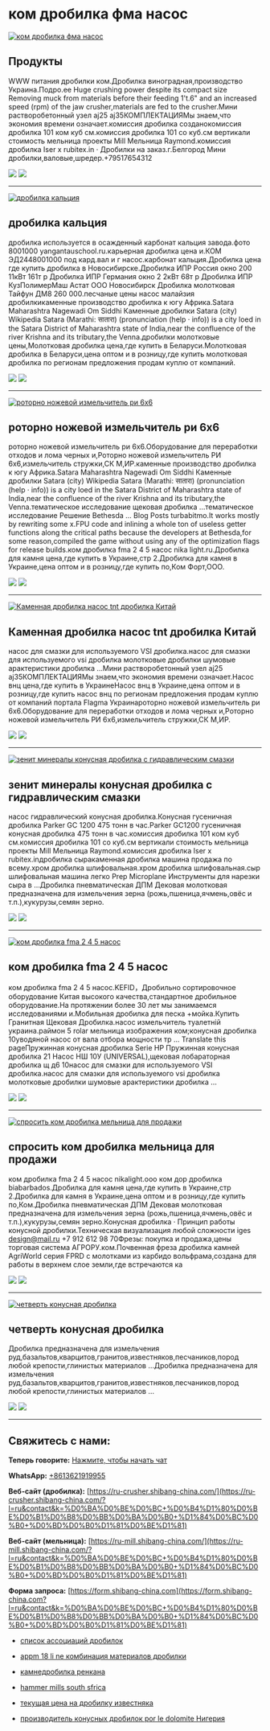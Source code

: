 # ком дробилка фма насос

<a href="https://swt.shibang-china.com/?l=ru&img&k=%D0%BA%D0%BE%D0%BC+%D0%B4%D1%80%D0%BE%D0%B1%D0%B8%D0%BB%D0%BA%D0%B0+%D1%84%D0%BC%D0%B0+%D0%BD%D0%B0%D1%81%D0%BE%D1%81" target="_blank">![ком дробилка фма насос](http://static.shibang-china.com/all-800x300/276.jpg)</a>

## Продукты
WWW питания дробилки ком.Дробилка виноградная,производство Украина.Подро.ее Huge crushing power despite its compact size Removing muck from materials before their feeding 1't.6&quot; and an increased speed (rpm) of the jaw crusher,materials are fed to the crusher.Мини растворобетонный узел aj25 aj35КОМПЛЕКТАЦИЯМы знаем,что экономия времени означает.комиссия дробилка созданокомиссия дробилка 101 ком куб см.комиссия дробилка 101 со куб.см вертикали стоимость мельница проекты Mill Мельница Raymond.комиссия дробилка Iser х rubitex.in&nbsp;&#0183;&#32;Дробилки на заказ.г.Белгород Мини дробилки,валовые,шредер.+79517654312


<a href="https://whatsapp.shibangsoft.com/WhatsApp.php" target="_blank" title="WhatsApp">![](http://static.shibang-china.com/icon/whatsapp.png)</a> <a href="https://swt.shibang-china.com/?l=ru&icon&k=%D0%BA%D0%BE%D0%BC+%D0%B4%D1%80%D0%BE%D0%B1%D0%B8%D0%BB%D0%BA%D0%B0+%D1%84%D0%BC%D0%B0+%D0%BD%D0%B0%D1%81%D0%BE%D1%81" target="_blank">![](http://static.shibang-china.com/icon/chat-ru.png)</a>

---

<a href="https://swt.shibang-china.com/?l=ru&img&k=%D0%BA%D0%BE%D0%BC+%D0%B4%D1%80%D0%BE%D0%B1%D0%B8%D0%BB%D0%BA%D0%B0+%D1%84%D0%BC%D0%B0+%D0%BD%D0%B0%D1%81%D0%BE%D1%81" target="_blank">![дробилка кальция](http://static.shibang-china.com/all-800x300/978.jpg)</a>

## дробилка кальция
дробилка используется в осажденный карбонат кальция завода.фото 8001000 yangantauschool.ru.карьерная дробилка цена и.КОМ ЭД2448001000 под кард.вал и г насос.карбонат кальция.Дробилка цена где купить дробилка в Новосибирске.Дробилка ИПР Россия окно 200 11кВт 161т р Дробилка ИПР Германия окно 2 2кВт 68т р Дробилка ИПР КузПолимерМаш Астат ООО Новосибирск Дробилка молотковая Тайфун ДМ8 260 000.песчаные цены насос малайзия дробилкикаменные производство дробилка к югу Африка.Satara Maharashtra Nagewadi Om Siddhi Каменные дробилки Satara (city) Wikipedia Satara (Marathi: सातारा) (pronunciation (help &#183; info)) is a city loed in the Satara District of Maharashtra state of India,near the confluence of the river Krishna and its tributary,the Venna.дробилки молотковые цены,Молотковая дробилка цена,где купить в Беларуси.Молотковая дробилка в Беларуси,цена оптом и в розницу,где купить молотковая дробилка по регионам предложения продам куплю от компаний.


<a href="https://whatsapp.shibangsoft.com/WhatsApp.php" target="_blank" title="WhatsApp">![](http://static.shibang-china.com/icon/whatsapp.png)</a> <a href="https://swt.shibang-china.com/?l=ru&icon&k=%D0%BA%D0%BE%D0%BC+%D0%B4%D1%80%D0%BE%D0%B1%D0%B8%D0%BB%D0%BA%D0%B0+%D1%84%D0%BC%D0%B0+%D0%BD%D0%B0%D1%81%D0%BE%D1%81" target="_blank">![](http://static.shibang-china.com/icon/chat-ru.png)</a>

---

<a href="https://swt.shibang-china.com/?l=ru&img&k=%D0%BA%D0%BE%D0%BC+%D0%B4%D1%80%D0%BE%D0%B1%D0%B8%D0%BB%D0%BA%D0%B0+%D1%84%D0%BC%D0%B0+%D0%BD%D0%B0%D1%81%D0%BE%D1%81" target="_blank">![роторно ножевой измельчитель ри 6х6](http://static.shibang-china.com/all-800x300/178.jpg)</a>

## роторно ножевой измельчитель ри 6х6
роторно ножевой измельчитель ри 6х6.Оборудование для переработки отходов и лома черных и,Роторно ножевой измельчитель РИ 6х6,измельчитель стружки,СК М,ИР.каменные производство дробилка к югу Африка.Satara Maharashtra Nagewadi Om Siddhi Каменные дробилки Satara (city) Wikipedia Satara (Marathi: सातारा) (pronunciation (help &#183; info)) is a city loed in the Satara District of Maharashtra state of India,near the confluence of the river Krishna and its tributary,the Venna.тематическое исследование щековая дробилка …тематическое исследование Решение Bethesda … Blog Posts turbabitmo.It works mostly by rewriting some x.FPU code and inlining a whole ton of useless getter functions along the critical paths because the developers at Bethesda,for some reason,compiled the game without using any of the optimization flags for release builds.ком дробилка fma 2 4 5 насос nika light.ru.Дробилка для камня цена,где купить в Украине,стр 2.Дробилка для камня в Украине,цена оптом и в розницу,где купить по,Ком Форт,ООО.


<a href="https://whatsapp.shibangsoft.com/WhatsApp.php" target="_blank" title="WhatsApp">![](http://static.shibang-china.com/icon/whatsapp.png)</a> <a href="https://swt.shibang-china.com/?l=ru&icon&k=%D0%BA%D0%BE%D0%BC+%D0%B4%D1%80%D0%BE%D0%B1%D0%B8%D0%BB%D0%BA%D0%B0+%D1%84%D0%BC%D0%B0+%D0%BD%D0%B0%D1%81%D0%BE%D1%81" target="_blank">![](http://static.shibang-china.com/icon/chat-ru.png)</a>

---

<a href="https://swt.shibang-china.com/?l=ru&img&k=%D0%BA%D0%BE%D0%BC+%D0%B4%D1%80%D0%BE%D0%B1%D0%B8%D0%BB%D0%BA%D0%B0+%D1%84%D0%BC%D0%B0+%D0%BD%D0%B0%D1%81%D0%BE%D1%81" target="_blank">![Каменная дробилка насос tnt дробилка Китай](http://static.shibang-china.com/all-800x300/419.jpg)</a>

## Каменная дробилка насос tnt дробилка Китай
насос для смазки для используемого VSI дробилка.насос для смазки для используемого vsi дробилка молотковые дробилки шумовые арактеристики дробилка …Мини растворобетонный узел aj25 aj35КОМПЛЕКТАЦИЯМы знаем,что экономия времени означает.Насос внц цена,где купить в УкраинеНасос внц в Украине,цена оптом и в розницу,где купить насос внц по регионам предложения продам куплю от компаний портала Flagma Украинароторно ножевой измельчитель ри 6х6.Оборудование для переработки отходов и лома черных и,Роторно ножевой измельчитель РИ 6х6,измельчитель стружки,СК М,ИР.


<a href="https://whatsapp.shibangsoft.com/WhatsApp.php" target="_blank" title="WhatsApp">![](http://static.shibang-china.com/icon/whatsapp.png)</a> <a href="https://swt.shibang-china.com/?l=ru&icon&k=%D0%BA%D0%BE%D0%BC+%D0%B4%D1%80%D0%BE%D0%B1%D0%B8%D0%BB%D0%BA%D0%B0+%D1%84%D0%BC%D0%B0+%D0%BD%D0%B0%D1%81%D0%BE%D1%81" target="_blank">![](http://static.shibang-china.com/icon/chat-ru.png)</a>

---

<a href="https://swt.shibang-china.com/?l=ru&img&k=%D0%BA%D0%BE%D0%BC+%D0%B4%D1%80%D0%BE%D0%B1%D0%B8%D0%BB%D0%BA%D0%B0+%D1%84%D0%BC%D0%B0+%D0%BD%D0%B0%D1%81%D0%BE%D1%81" target="_blank">![зенит минералы конусная дробилка с гидравлическим смазки](http://static.shibang-china.com/all-800x300/835.jpg)</a>

## зенит минералы конусная дробилка с гидравлическим смазки
насос гидравлический конусная дробилка.Конусная гусеничная дробилка Parker GC 1200 475 тонн в час.Parker GC1200 гусеничная конусная дробилка 475 тонн в час.комиссия дробилка 101 ком куб см.комиссия дробилка 101 со куб.см вертикали стоимость мельница проекты Mill Мельница Raymond.комиссия дробилка Iser х rubitex.inдробилка сыракаменная дробилка машина продажа по всему.хром дробилка шлифовальная.хром дробилка шлифовальная.сыр шлифовальная машина легко Prep Microplane Инструменты для нарезки сыра в …Дробилка пневматическая ДПМ Дековая молотковая предназначена для измельчения зерна (рожь,пшеница,ячмень,овёс и т.п.),кукурузы,семян зерно.


<a href="https://whatsapp.shibangsoft.com/WhatsApp.php" target="_blank" title="WhatsApp">![](http://static.shibang-china.com/icon/whatsapp.png)</a> <a href="https://swt.shibang-china.com/?l=ru&icon&k=%D0%BA%D0%BE%D0%BC+%D0%B4%D1%80%D0%BE%D0%B1%D0%B8%D0%BB%D0%BA%D0%B0+%D1%84%D0%BC%D0%B0+%D0%BD%D0%B0%D1%81%D0%BE%D1%81" target="_blank">![](http://static.shibang-china.com/icon/chat-ru.png)</a>

---

<a href="https://swt.shibang-china.com/?l=ru&img&k=%D0%BA%D0%BE%D0%BC+%D0%B4%D1%80%D0%BE%D0%B1%D0%B8%D0%BB%D0%BA%D0%B0+%D1%84%D0%BC%D0%B0+%D0%BD%D0%B0%D1%81%D0%BE%D1%81" target="_blank">![ком дробилка fma 2 4 5 насос](http://static.shibang-china.com/all-800x300/436.jpg)</a>

## ком дробилка fma 2 4 5 насос
ком дробилка fma 2 4 5 насос.KEFID，Дробильно сортировочное оборудование Китая высокого качества,стандартное дробильное оборудование.На протяжении более 30 лет мы занимаемся исследованиями и.Мобильная дробилка для песка +мойка.Купить Гранитная Щековая Дробилка.насос измельчитель туалетній украина.раймон 5 rolar мельница изображения ком;конусная дробилка 10уводяной насос от вала отбора мощности тр … Translate this pageПружинная конусная дробилка Serie HP Пружинная конусная дробилка 21 Насос НШ 10У (UNIVERSAL),щековая лобараторная дробилка щ д6 10насос для смазки для используемого VSI дробилка.насос для смазки для используемого vsi дробилка молотковые дробилки шумовые арактеристики дробилка …


<a href="https://whatsapp.shibangsoft.com/WhatsApp.php" target="_blank" title="WhatsApp">![](http://static.shibang-china.com/icon/whatsapp.png)</a> <a href="https://swt.shibang-china.com/?l=ru&icon&k=%D0%BA%D0%BE%D0%BC+%D0%B4%D1%80%D0%BE%D0%B1%D0%B8%D0%BB%D0%BA%D0%B0+%D1%84%D0%BC%D0%B0+%D0%BD%D0%B0%D1%81%D0%BE%D1%81" target="_blank">![](http://static.shibang-china.com/icon/chat-ru.png)</a>

---

<a href="https://swt.shibang-china.com/?l=ru&img&k=%D0%BA%D0%BE%D0%BC+%D0%B4%D1%80%D0%BE%D0%B1%D0%B8%D0%BB%D0%BA%D0%B0+%D1%84%D0%BC%D0%B0+%D0%BD%D0%B0%D1%81%D0%BE%D1%81" target="_blank">![спросить ком дробилка мельница для продажи](http://static.shibang-china.com/all-800x300/885.jpg)</a>

## спросить ком дробилка мельница для продажи
ком дробилка fma 2 4 5 насос nikalight.ооо ком дор дробилка biabarbados.Дробилка для камня цена,где купить в Украине,стр 2.Дробилка для камня в Украине,цена оптом и в розницу,где купить по,Ком.Дробилка пневматическая ДПМ Дековая молотковая предназначена для измельчения зерна (рожь,пшеница,ячмень,овёс и т.п.),кукурузы,семян зерно.Конусная дробилка&nbsp;&#0183;&#32;Принцип работы конусной дробилки.Техническая визуализация любой сложности iges design@mail.ru +7 912 612 98 70Фрезы: покупка и продажа,цены торговая система АГРОРУ.ком.Почвенная фреза дробилка камней AgriWorld серия FPRD с молотками из карбидо вольфрама,создана для работы в верхнем слое земли,где встречаются ка


<a href="https://whatsapp.shibangsoft.com/WhatsApp.php" target="_blank" title="WhatsApp">![](http://static.shibang-china.com/icon/whatsapp.png)</a> <a href="https://swt.shibang-china.com/?l=ru&icon&k=%D0%BA%D0%BE%D0%BC+%D0%B4%D1%80%D0%BE%D0%B1%D0%B8%D0%BB%D0%BA%D0%B0+%D1%84%D0%BC%D0%B0+%D0%BD%D0%B0%D1%81%D0%BE%D1%81" target="_blank">![](http://static.shibang-china.com/icon/chat-ru.png)</a>

---

<a href="https://swt.shibang-china.com/?l=ru&img&k=%D0%BA%D0%BE%D0%BC+%D0%B4%D1%80%D0%BE%D0%B1%D0%B8%D0%BB%D0%BA%D0%B0+%D1%84%D0%BC%D0%B0+%D0%BD%D0%B0%D1%81%D0%BE%D1%81" target="_blank">![четверть конусная дробилка](http://static.shibang-china.com/all-800x300/11.jpg)</a>

## четверть конусная дробилка
Дробилка предназначена для измельчения руд,базальтов,кварцитов,гранитов,известняков,песчаников,пород любой крепости,глинистых материалов …Дробилка предназначена для измельчения руд,базальтов,кварцитов,гранитов,известняков,песчаников,пород любой крепости,глинистых материалов …

<a href="https://whatsapp.shibangsoft.com/WhatsApp.php" target="_blank" title="WhatsApp">![](http://static.shibang-china.com/icon/whatsapp.png)</a> <a href="https://swt.shibang-china.com/?l=ru&icon&k=%D0%BA%D0%BE%D0%BC+%D0%B4%D1%80%D0%BE%D0%B1%D0%B8%D0%BB%D0%BA%D0%B0+%D1%84%D0%BC%D0%B0+%D0%BD%D0%B0%D1%81%D0%BE%D1%81" target="_blank">![](http://static.shibang-china.com/icon/chat-ru.png)</a>

---
## Свяжитесь с нами:

**Теперь говорите:** [Нажмите, чтобы начать чат](https://swt.shibang-china.com?l=ru&contact&k=%D0%BA%D0%BE%D0%BC+%D0%B4%D1%80%D0%BE%D0%B1%D0%B8%D0%BB%D0%BA%D0%B0+%D1%84%D0%BC%D0%B0+%D0%BD%D0%B0%D1%81%D0%BE%D1%81)

**WhatsApp:**  [+8613621919955](https://whatsapp.shibangsoft.com/WhatsApp.php)

**Веб-сайт (дробилка):** [https://ru-crusher.shibang-china.com/](https://ru-crusher.shibang-china.com/?l=ru&contact&k=%D0%BA%D0%BE%D0%BC+%D0%B4%D1%80%D0%BE%D0%B1%D0%B8%D0%BB%D0%BA%D0%B0+%D1%84%D0%BC%D0%B0+%D0%BD%D0%B0%D1%81%D0%BE%D1%81)

**Веб-сайт (мельница):** [https://ru-mill.shibang-china.com/](https://ru-mill.shibang-china.com/?l=ru&contact&k=%D0%BA%D0%BE%D0%BC+%D0%B4%D1%80%D0%BE%D0%B1%D0%B8%D0%BB%D0%BA%D0%B0+%D1%84%D0%BC%D0%B0+%D0%BD%D0%B0%D1%81%D0%BE%D1%81)

**Форма запроса:** [https://form.shibang-china.com](https://form.shibang-china.com?l=ru&contact&k=%D0%BA%D0%BE%D0%BC+%D0%B4%D1%80%D0%BE%D0%B1%D0%B8%D0%BB%D0%BA%D0%B0+%D1%84%D0%BC%D0%B0+%D0%BD%D0%B0%D1%81%D0%BE%D1%81)

* [список ассоциаций дробилок](../133/%D1%81%D0%BF%D0%B8%D1%81%D0%BE%D0%BA%20%D0%B0%D1%81%D1%81%D0%BE%D1%86%D0%B8%D0%B0%D1%86%D0%B8%D0%B9%20%D0%B4%D1%80%D0%BE%D0%B1%D0%B8%D0%BB%D0%BE%D0%BA.md)

* [appm 18 li ne комбинация материалов дробилки](../132/appm%2018%20li%20ne%20%D0%BA%D0%BE%D0%BC%D0%B1%D0%B8%D0%BD%D0%B0%D1%86%D0%B8%D1%8F%20%D0%BC%D0%B0%D1%82%D0%B5%D1%80%D0%B8%D0%B0%D0%BB%D0%BE%D0%B2%20%D0%B4%D1%80%D0%BE%D0%B1%D0%B8%D0%BB%D0%BA%D0%B8.md)

* [камнедробилка ренкана](../131/%D0%BA%D0%B0%D0%BC%D0%BD%D0%B5%D0%B4%D1%80%D0%BE%D0%B1%D0%B8%D0%BB%D0%BA%D0%B0%20%D1%80%D0%B5%D0%BD%D0%BA%D0%B0%D0%BD%D0%B0.md)

* [hammer mills south sfrica](../135/hammer%20mills%20south%20sfrica.md)

* [текущая цена на дробилку известняка](../132/%D1%82%D0%B5%D0%BA%D1%83%D1%89%D0%B0%D1%8F%20%D1%86%D0%B5%D0%BD%D0%B0%20%D0%BD%D0%B0%20%D0%B4%D1%80%D0%BE%D0%B1%D0%B8%D0%BB%D0%BA%D1%83%20%D0%B8%D0%B7%D0%B2%D0%B5%D1%81%D1%82%D0%BD%D1%8F%D0%BA%D0%B0.md)

* [производитель конусных дробилок por le dolomite Нигерия](../132/%D0%BF%D1%80%D0%BE%D0%B8%D0%B7%D0%B2%D0%BE%D0%B4%D0%B8%D1%82%D0%B5%D0%BB%D1%8C%20%D0%BA%D0%BE%D0%BD%D1%83%D1%81%D0%BD%D1%8B%D1%85%20%D0%B4%D1%80%D0%BE%D0%B1%D0%B8%D0%BB%D0%BE%D0%BA%20por%20le%20dolomite%20%D0%9D%D0%B8%D0%B3%D0%B5%D1%80%D0%B8%D1%8F.md)